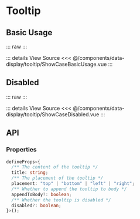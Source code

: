 <script setup lang='ts'>
import ShowCaseBasicUsage from './ShowCaseBasicUsage.vue'
import ShowCaseDisabled from './ShowCaseDisabled.vue'
</script>

# Tooltip

## Basic Usage

::: raw
<ShowCaseBasicUsage class="vp-raw" />
:::

::: details View Source
<<< @/components/data-display/tooltip/ShowCaseBasicUsage.vue
:::

## Disabled

::: raw
<ShowCaseDisabled class="vp-raw" />
:::

::: details View Source
<<< @/components/data-display/tooltip/ShowCaseDisabled.vue
:::

## API

### Properties

```ts
defineProps<{
  /** The content of the tooltip */
  title: string;
  /** The placement of the tooltip */
  placement: "top" | "bottom" | "left" | "right";
  /** Whether to append the tooltip to body */
  appendToBody?: boolean;
  /** Whether the tooltip is disabled */
  disabled?: boolean;
}>();
```
